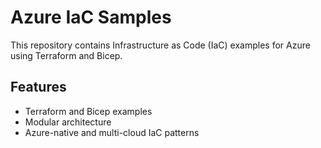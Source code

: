 # Azure IaC Samples

This repository contains Infrastructure as Code (IaC) examples for Azure using Terraform and Bicep.

## Features
- Terraform and Bicep examples
- Modular architecture
- Azure-native and multi-cloud IaC patterns